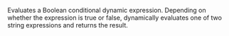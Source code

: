 Evaluates a Boolean conditional dynamic expression. Depending
        on whether the expression is true or false, dynamically
        evaluates one of two string expressions and returns the result.